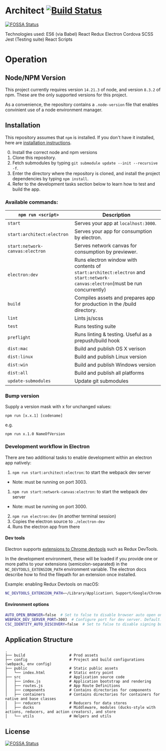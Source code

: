 # Architect [![Build Status](https://travis-ci.org/complexdatacollective/Architect.svg?branch=master)](https://travis-ci.org/complexdatacollective/Architect)
[![FOSSA Status](https://app.fossa.io/api/projects/git%2Bgithub.com%2Fcomplexdatacollective%2FArchitect.svg?type=shield)](https://app.fossa.io/projects/git%2Bgithub.com%2Fcomplexdatacollective%2FArchitect?ref=badge_shield)

Technologies used:
ES6 (via Babel)
React
Redux
Electron
Cordova
SCSS
Jest (Testing suite)
React Scripts

# Operation

## Node/NPM Version

This project currently requires version `14.21.3` of node, and version `8.3.2` of npm. These are the only supported versions for this project.

As a convenience, the repository contains a `.node-version` file that enables convinient use of a node environment manager.

## Installation
This repository assumes that `npm` is installed. If you don't have it installed, here are [installation instructions](https://docs.npmjs.com/getting-started/installing-node).

0. Install the correct node and npm versions
1. Clone this repository.
2. Fetch submodules by typing `git submodule update --init --recursive -f`.
3. Enter the directory where the repository is cloned, and install the project dependencies by typing `npm install`.
4. Refer to the development tasks section below to learn how to test and build the app.

### Available commands:

|`npm run <script>`|Description|
|------------------|-----------|
|`start`|Serves your app at `localhost:3000`.|
|`start:architect:electron`|Serves your app for consumption by electron.|
|`start:network-canvas:electron`|Serves network canvas for consumption by previewer.|
|`electron:dev`|Runs electron window with contents of `start:architect:electron`  and `start:network-canvas:electron`(must be run concurrently)|
|`build`|Compiles assets and prepares app for production in the /build directory.|
|`lint`|Lints js/scss|
|`test`|Runs testing suite|
|`preflight`|Runs linting & testing. Useful as a prepush/build hook|
|`dist:mac`|Build and publish OS X verison|
|`dist:linux`|Build and publish Linux version|
|`dist:win`|Build and publish Windows version|
|`dist:all`|Build and publish all platforms|
|`update-submodules`|Update git submodules|

### Bump version

Supply a version mask with x for unchanged values:

`npm run [x.x.1] [codename]`

e.g.

`npm run x.1.0 NameOfVersion`

### Development workflow in Electron

There are two additional tasks to enable development within an electron app natively:

1. `npm run start:architect:electron`: to start the webpack dev server
  - Note: must be running on port 3003.
1. `npm run start:network-canvas:electron`: to start the webpack dev server
  - Note: must be running on port 3000.
2. `npm run electron:dev` (in another terminal session)
  1. Copies the electron source to `./electron-dev`
  2. Runs the electron app from there

#### Dev tools

Electron supports [extensions to Chrome devtools](https://electronjs.org/docs/tutorial/devtools-extension) such as Redux DevTools.

In the development environment, these will be loaded if you provide one or more paths to your extensions (semicolon-separated) in the `NC_DEVTOOLS_EXTENSION_PATH` environment variable. The electron docs describe how to find the filepath for an extension once installed.

Example: enabling Redux Devtools on macOS:
```bash
NC_DEVTOOLS_EXTENSION_PATH=~/Library/Application\ Support/Google/Chrome/Default/Extensions/lmhkpmbekcpmknklioeibfkpmmfibljd/2.15.2_0 npm run electron:dev
```

#### Environment options

```bash
AUTO_OPEN_BROWSER=false  # Set to false to disable browser auto open on `npm run start`, Default: true
WEBPACK_DEV_SERVER_PORT=3003  # Configure port for dev server. Default: 3003
CSC_IDENTITY_AUTO_DISCOVERY=false  # Set to false to disable signing builds (speeds up build process)
```

## Application Structure

```
.
├── build                    # Prod assets
├── config                   # Project and build configurations (webpack, env config)
├── public                   # Static public assets
│   └── index.html           # Static entry point
├── src                      # Application source code
│   ├── index.js             # Application bootstrap and rendering
│   ├── routes.js            # App Route Definitions
│   ├── components           # Contains directories for components
│   ├── containers           # Contains directories for containers for native and base classes
│   ├── reducers             # Reducers for data stores
│   ├── ducks                # Middleware, modules (ducks-style with actions, reducers, and action creators), and store
│   └── utils                # Helpers and utils
```


## License
[![FOSSA Status](https://app.fossa.io/api/projects/git%2Bgithub.com%2Fcodaco%2FArchitect.svg?type=large)](https://app.fossa.io/projects/git%2Bgithub.com%2Fcodaco%2FArchitect?ref=badge_large)
